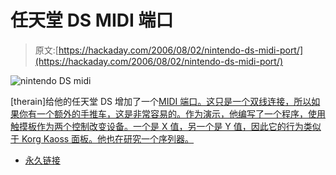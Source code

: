# 任天堂 DS MIDI 端口

> 原文:[https://hackaday.com/2006/08/02/nintendo-ds-midi-port/](https://hackaday.com/2006/08/02/nintendo-ds-midi-port/)

![nintendo DS midi](../Images/85774c4b6199958a615f72ebe483cacf.png)

[therain]给他的任天堂 DS 增加了一个[MIDI 端口。这只是一个双线连接，所以如果你有一个额外的手推车，这是非常容易的。作为演示，他编写了一个程序，使用触摸板作为两个控制改变设备。一个是 X 值，另一个是 Y 值，因此它的行为类似于 Korg Kaoss 面板。他也在研究一个序列器。](http://collinmeyermusic.com/dev/index.html)

*   [永久链接](http://collinmeyermusic.com/dev/index.html)